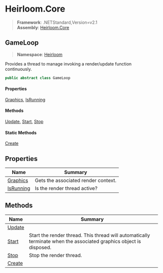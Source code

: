 # Heirloom.Core

> **Framework**: .NETStandard,Version=v2.1  
> **Assembly**: [Heirloom.Core][0]  

## GameLoop

> **Namespace**: [Heirloom][0]  

Provides a thread to manage invoking a render/update function continuously.

```cs
public abstract class GameLoop
```

#### Properties

[Graphics][1], [IsRunning][2]

#### Methods

[Update][3], [Start][4], [Stop][5]

#### Static Methods

[Create][6]

## Properties

| Name           | Summary                             |
|----------------|-------------------------------------|
| [Graphics][1]  | Gets the associated render context. |
| [IsRunning][2] | Is the render thread active?        |

## Methods

| Name        | Summary                                                                                                            |
|-------------|--------------------------------------------------------------------------------------------------------------------|
| [Update][3] |                                                                                                                    |
| [Start][4]  | Start the render thread. This thread will automatically terminate when the associated graphics object is disposed. |
| [Stop][5]   | Stop the render thread.                                                                                            |
| [Create][6] |                                                                                                                    |

[0]: ../../Heirloom.Core.md
[1]: GameLoop/Graphics.md
[2]: GameLoop/IsRunning.md
[3]: GameLoop/Update.md
[4]: GameLoop/Start.md
[5]: GameLoop/Stop.md
[6]: GameLoop/Create.md
